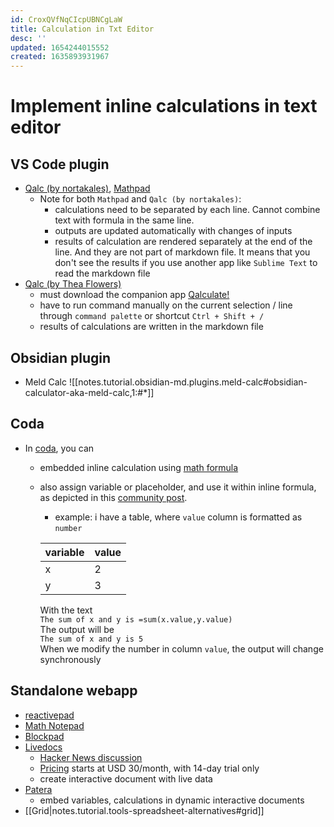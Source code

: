 ```yaml
---
id: CroxQVfNqCIcpUBNCgLaW
title: Calculation in Txt Editor
desc: ''
updated: 1654244015552
created: 1635893931967
---
```

# Implement inline calculations in text editor

## VS Code plugin
- [Qalc (by nortakales)](https://marketplace.visualstudio.com/items?itemName=nortakales.vs-qalc), [Mathpad](https://marketplace.visualstudio.com/items?itemName=sagebind.mathpad)
    - Note for both `Mathpad` and `Qalc (by nortakales)`:
        - calculations need to be separated by each line. Cannot combine text with formula in the same line.
        - outputs are updated automatically with changes of inputs
        - results of calculation are rendered separately at the end of the line. And they are not part of markdown file. It means that you don't see the results if you use another app like `Sublime Text` to read the markdown file
- [Qalc (by Thea Flowers)](https://marketplace.visualstudio.com/items?itemName=TheaFlowers.qalc)
    - must download the companion app [Qalculate!](http://qalculate.github.io/downloads.html)
    - have to run command manually on the current selection / line through `command palette` or shortcut `Ctrl + Shift + /`
    - results of calculations are written in the markdown file

## Obsidian plugin
- Meld Calc ![[notes.tutorial.obsidian-md.plugins.meld-calc#obsidian-calculator-aka-meld-calc,1:#*]]

## Coda
- In [coda](https://coda.io/), you can 
    - embedded inline calculation using [math formula](https://coda.io/formulas#AbsoluteValue)
    - also assign variable or placeholder, and use it within inline formula, as depicted in this [community post](https://community.coda.io/t/variable-or-placeholder/15162/2).
        - example: i have a table, where `value` column is formatted as `number`

        | variable | value |
        |----------|-------|
        | x        | 2     |
        | y        | 3     |
        
        With the text <br>
        `The sum of x and y is =sum(x.value,y.value)` <br>
        The output will be <br>
        `The sum of x and y is 5` <br>
        When we modify the number in column `value`, the output will change synchronously

## Standalone webapp
- [reactivepad](https://reactivepad.com/)
- [Math Notepad](https://mathnotepad.com/)
- [Blockpad](https://blockpad.net/)
- [Livedocs](https://livedocs.com/)
    - [Hacker News discussion](https://news.ycombinator.com/item?id=30735058)
    - [Pricing](https://livedocs.com/pricing) starts at USD 30/month, with 14-day trial only
    - create interactive document with live data
- [Patera](https://patera.io/)
    - embed variables, calculations in dynamic interactive documents
- [[Grid|notes.tutorial.tools-spreadsheet-alternatives#grid]]